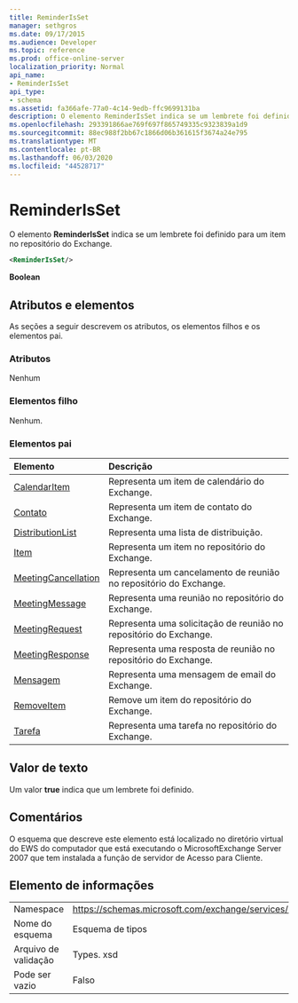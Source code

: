 ```yaml
---
title: ReminderIsSet
manager: sethgros
ms.date: 09/17/2015
ms.audience: Developer
ms.topic: reference
ms.prod: office-online-server
localization_priority: Normal
api_name:
- ReminderIsSet
api_type:
- schema
ms.assetid: fa366afe-77a0-4c14-9edb-ffc9699131ba
description: O elemento ReminderIsSet indica se um lembrete foi definido para um item no repositório do Exchange.
ms.openlocfilehash: 293391866ae769f697f865749335c9323839a1d9
ms.sourcegitcommit: 88ec988f2bb67c1866d06b361615f3674a24e795
ms.translationtype: MT
ms.contentlocale: pt-BR
ms.lasthandoff: 06/03/2020
ms.locfileid: "44528717"
---
```

# <a name="reminderisset"></a>ReminderIsSet

O elemento **ReminderIsSet** indica se um lembrete foi definido para um item no repositório do Exchange. 
  
```xml
<ReminderIsSet/>
```

 **Boolean**
## <a name="attributes-and-elements"></a>Atributos e elementos

As seções a seguir descrevem os atributos, os elementos filhos e os elementos pai.
  
### <a name="attributes"></a>Atributos

Nenhum
  
### <a name="child-elements"></a>Elementos filho

Nenhum.
  
### <a name="parent-elements"></a>Elementos pai

|**Elemento**|**Descrição**|
|:-----|:-----|
|[CalendarItem](calendaritem.md) <br/> |Representa um item de calendário do Exchange.  <br/> |
|[Contato](contact.md) <br/> |Representa um item de contato do Exchange.  <br/> |
|[DistributionList](distributionlist.md) <br/> |Representa uma lista de distribuição.  <br/> |
|[Item](item.md) <br/> |Representa um item no repositório do Exchange.  <br/> |
|[MeetingCancellation](meetingcancellation.md) <br/> |Representa um cancelamento de reunião no repositório do Exchange.  <br/> |
|[MeetingMessage](meetingmessage.md) <br/> |Representa uma reunião no repositório do Exchange.  <br/> |
|[MeetingRequest](meetingrequest.md) <br/> |Representa uma solicitação de reunião no repositório do Exchange.  <br/> |
|[MeetingResponse](meetingresponse.md) <br/> |Representa uma resposta de reunião no repositório do Exchange.  <br/> |
|[Mensagem](message-ex15websvcsotherref.md) <br/> |Representa uma mensagem de email do Exchange.  <br/> |
|[RemoveItem](removeitem.md) <br/> |Remove um item do repositório do Exchange.  <br/> |
|[Tarefa](task.md) <br/> |Representa uma tarefa no repositório do Exchange.  <br/> |
   
## <a name="text-value"></a>Valor de texto

Um valor **true** indica que um lembrete foi definido. 
  
## <a name="remarks"></a>Comentários

O esquema que descreve este elemento está localizado no diretório virtual do EWS do computador que está executando o MicrosoftExchange Server 2007 que tem instalada a função de servidor de Acesso para Cliente.
  
## <a name="element-information"></a>Elemento de informações

|||
|:-----|:-----|
|Namespace  <br/> |https://schemas.microsoft.com/exchange/services/2006/types  <br/> |
|Nome do esquema  <br/> |Esquema de tipos  <br/> |
|Arquivo de validação  <br/> |Types. xsd  <br/> |
|Pode ser vazio  <br/> |Falso  <br/> |
   

